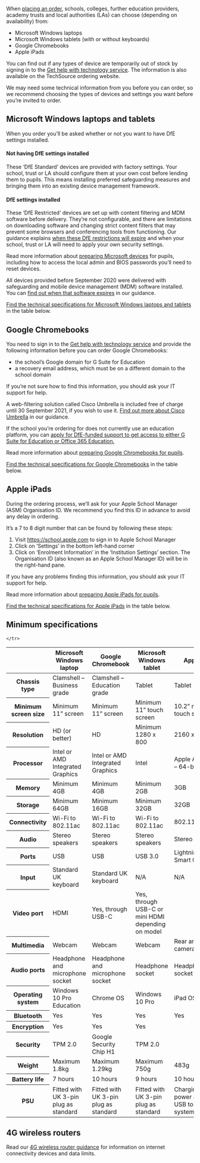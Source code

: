 When [placing an order](/start), schools, colleges, further education providers, academy trusts and local authorities (LAs) can choose (depending on availability) from:

* Microsoft Windows laptops
* Microsoft Windows tablets (with or without keyboards)
* Google Chromebooks
* Apple iPads

You can find out if any types of device are temporarily out of stock by signing in to the [Get help with technology service](/start). The information is also available on the TechSource ordering website.

We may need some technical information from you before you can order, so we recommend choosing the types of devices and settings you want before you’re invited to order.

## Microsoft Windows laptops and tablets
          
When you order you’ll be asked whether or not you want to have DfE settings installed.
        
#### Not having DfE settings installed

These ‘DfE Standard’ devices are provided with factory settings. Your school, trust or LA should configure them at your own cost before lending them to pupils. This means installing preferred safeguarding measures and bringing them into an existing device management framework.

#### DfE settings installed
                
These ‘DfE Restricted’ devices are set up with content filtering and MDM software before delivery. They’re not configurable, and there are limitations on downloading software and changing strict content filters that may prevent some browsers and conferencing tools from functioning. Our guidance explains <a class="govuk-link" href="/devices/preparing-microsoft-windows-laptops-and-tablets#preparing-laptops-and-tablets-ordered-with-dfe-settings-installed">when these DfE restrictions will expire</a> and when your school, trust or LA will need to apply your own security settings.

Read more information about <a class="govuk-link" href="/devices/preparing-microsoft-windows-laptops-and-tablets">preparing Microsoft devices</a> for pupils, including how to access the local admin and BIOS passwords you’ll need to reset devices.

All devices provided before September 2020 were delivered with safeguarding and mobile device management (MDM) software installed. You can <a class="govuk-link" href="/devices/preparing-microsoft-windows-laptops-and-tablets#preparing-laptops-and-tablets-ordered-with-dfe-settings-installed">find out when that software expires</a> in our guidance.

[Find the technical specifications for Microsoft Windows laptops and tablets](#minimum-specifications) in the table below.

     
## Google Chromebooks

You need to sign in to the <a class="govuk-link" href="/start">Get help with technology service</a> and provide the following information before you can order Google Chromebooks:
         
* the school’s Google domain for G Suite for Education
* a recovery email address, which must be on a different domain to the school domain
          
If you’re not sure how to find this information, you should ask your IT support for help.

A web-filtering solution called Cisco Umbrella is included free of charge until 30 September 2021, if you wish to use it. [Find out more about Cisco Umbrella](/devices/preparing-chromebooks#securing-your-chromebooks) in our guidance.

If the school you’re ordering for does not currently use an education platform, you can <a class="govuk-link" href="/digital-platforms">apply for DfE-funded support to get access to either G Suite for Education or Office 365 Education.</a>
  
Read more information about <a class="govuk-link" href="/devices/preparing-chromebooks">preparing Google Chromebooks for pupils</a>.

[Find the technical specifications for Google Chromebooks](#minimum-specifications) in the table below.

## Apple iPads
        
During the ordering process, we’ll ask for your Apple School Manager (ASM) Organisation ID. We recommend you find this ID in advance to avoid any delay in ordering.

It’s a 7 to 8 digit number that can be found by following these steps:

1. Visit <a href="https://school.apple.com" class="govuk-link">https://school.apple.com</a> to sign in to Apple School Manager
2. Click on ‘Settings’ in the bottom left-hand corner
3. Click on ‘Enrolment Information’ in the ‘Institution Settings’ section. The Organisation ID (also known as an Apple School Manager ID) will be in the right-hand pane.

If you have any problems finding this information, you should ask your IT support for help.

Read more information about <a class="govuk-link" href="/devices/preparing-ipads">preparing Apple iPads for pupils</a>.

[Find the technical specifications for Apple iPads](#minimum-specifications) in the table below.


## Minimum specifications

<table class="govuk-table">
  <thead class="govuk-table__head">
    <tr class="govuk-table__row">
      <th scope="col" class="govuk-table__header"></th>
      <th scope="col" class="govuk-table__header">Microsoft Windows laptop</th>
      <th scope="col" class="govuk-table__header">Google Chromebook</th>
      <th scope="col" class="govuk-table__header">Microsoft Windows tablet</th>
            <th scope="col" class="govuk-table__header">Apple iPad</th>

    </tr>
  </thead>
  <tbody class="govuk-table__body">
    <tr class="govuk-table__row">
      <th scope="row" class="govuk-table__header">Chassis type</th>
      <td class="govuk-table__cell">Clamshell &ndash; Business grade</td>
      <td class="govuk-table__cell">Clamshell &ndash; Education grade</td>
      <td class="govuk-table__cell">Tablet</td>
      <td class="govuk-table__cell">Tablet</td>
    </tr>
    <tr class="govuk-table__row">
      <th scope="row" class="govuk-table__header">Minimum screen size</th>
      <td class="govuk-table__cell">Minimum 11&rdquo; screen</td>
      <td class="govuk-table__cell">Minimum 11&rdquo; screen</td>
      <td class="govuk-table__cell">Minimum 11&rdquo; touch screen</td>
      <td class="govuk-table__cell">10.2&rdquo; multi-touch screen</td>

</tr>
    <tr class="govuk-table__row">
      <th scope="row" class="govuk-table__header">Resolution</th>
      <td class="govuk-table__cell">HD (or better)</td>
      <td class="govuk-table__cell">HD</td>
      <td class="govuk-table__cell">Minimum 1280 x 800</td>
      <td class="govuk-table__cell">2160 x 1620</td>
    </tr>
    <tr class="govuk-table__row">
      <th scope="row" class="govuk-table__header">Processor</th>
      <td class="govuk-table__cell">Intel or AMD Integrated Graphics</td>
      <td class="govuk-table__cell">Intel or AMD Integrated Graphics</td>
      <td class="govuk-table__cell">Intel</td>
      <td class="govuk-table__cell">Apple A10 Fusion – 64-bit</td>
    </tr>
    <tr class="govuk-table__row">
      <th scope="row" class="govuk-table__header">Memory</th>
      <td class="govuk-table__cell">Minimum 4GB</td>
      <td class="govuk-table__cell">Minimum 4GB</td>
      <td class="govuk-table__cell">Minimum 2GB</td>
      <td class="govuk-table__cell">3GB</td>
    </tr>
    <tr class="govuk-table__row">
      <th scope="row" class="govuk-table__header">Storage</th>
      <td class="govuk-table__cell">Minimum 64GB</td>
      <td class="govuk-table__cell">Minimum 16GB</td>
      <td class="govuk-table__cell">Minimum 32GB</td>
        <td class="govuk-table__cell">32GB</td>
    </tr>
    <tr class="govuk-table__row">
      <th scope="row" class="govuk-table__header">Connectivity</th>
      <td class="govuk-table__cell">Wi-Fi to 802.11ac</td>
      <td class="govuk-table__cell">Wi-Fi to 802.11ac</td>
      <td class="govuk-table__cell">Wi-Fi to 802.11ac</td>
      <td class="govuk-table__cell">802.11a/b/g/n/ac</td>
    </tr>
    <tr class="govuk-table__row">
      <th scope="row" class="govuk-table__header">Audio</th>
      <td class="govuk-table__cell">Stereo speakers</td>
      <td class="govuk-table__cell">Stereo speakers</td>
      <td class="govuk-table__cell">Stereo speakers</td>
      <td class="govuk-table__cell">Stereo speakers</td>
    </tr>
    <tr class="govuk-table__row">
      <th scope="row" class="govuk-table__header">Ports</th>
      <td class="govuk-table__cell">USB</td>
      <td class="govuk-table__cell">USB</td>
      <td class="govuk-table__cell">USB 3.0</td>
      <td class="govuk-table__cell">Lightning and Smart Connector</td>
    </tr>
    <tr class="govuk-table__row">
      <th scope="row" class="govuk-table__header">Input</th>
      <td class="govuk-table__cell">Standard UK keyboard</td>
      <td class="govuk-table__cell">Standard UK keyboard</td>
      <td class="govuk-table__cell">N/A</td>
      <td class="govuk-table__cell">N/A</td>
    </tr>
    <tr class="govuk-table__row">
      <th scope="row" class="govuk-table__header">Video port</th>
      <td class="govuk-table__cell">HDMI</td>
      <td class="govuk-table__cell">Yes, through USB-C</td>
      <td class="govuk-table__cell">Yes, through USB-C or mini HDMI depending on model</td>
      <td class="govuk-table__cell"> </td>
    </tr>
    <tr class="govuk-table__row">
      <th scope="row" class="govuk-table__header">Multimedia</th>
      <td class="govuk-table__cell">Webcam</td>
      <td class="govuk-table__cell">Webcam</td>
      <td class="govuk-table__cell">Webcam</td>
      <td class="govuk-table__cell">Rear and front cameras</td>
    </tr>
    <tr class="govuk-table__row">
      <th scope="row" class="govuk-table__header">Audio ports</th>
      <td class="govuk-table__cell">Headphone and microphone socket</td>
      <td class="govuk-table__cell">Headphone and microphone socket</td>
      <td class="govuk-table__cell">Headphone socket</td>
      <td class="govuk-table__cell">Headphone socket</td>
    </tr>
    <tr class="govuk-table__row">
      <th scope="row" class="govuk-table__header">Operating system</th>
      <td class="govuk-table__cell">Windows 10 Pro Education</td>
      <td class="govuk-table__cell">Chrome OS</td>
      <td class="govuk-table__cell">Windows 10 Pro</td>
        <td class="govuk-table__cell">iPad OS</td>
    </tr>
    <tr class="govuk-table__row">
      <th scope="row" class="govuk-table__header">Bluetooth</th>
      <td class="govuk-table__cell">Yes</td>
      <td class="govuk-table__cell">Yes</td>
      <td class="govuk-table__cell">Yes</td>
      <td class="govuk-table__cell">Yes</td>
    </tr>
    <tr class="govuk-table__row">
      <th scope="row" class="govuk-table__header">Encryption</th>
      <td class="govuk-table__cell">Yes</td>
      <td class="govuk-table__cell">Yes</td>
      <td class="govuk-table__cell">Yes</td>
        <td class="govuk-table__cell"> </td>
    </tr>
    <tr class="govuk-table__row">
      <th scope="row" class="govuk-table__header">Security</th>
      <td class="govuk-table__cell">TPM 2.0</td>
      <td class="govuk-table__cell">Google Security Chip H1</td>
      <td class="govuk-table__cell">TPM 2.0</td>
        <td class="govuk-table__cell"> </td>
    </tr>
    <tr class="govuk-table__row">
      <th scope="row" class="govuk-table__header">Weight</th>
      <td class="govuk-table__cell">Maximum 1.8kg</td>
      <td class="govuk-table__cell">Maximum 1.29kg</td>
      <td class="govuk-table__cell">Maximum 750g</td>
      <td class="govuk-table__cell">483g</td>
    </tr>
    <tr class="govuk-table__row">
      <th scope="row" class="govuk-table__header">Battery life</th>
      <td class="govuk-table__cell">7 hours</td>
      <td class="govuk-table__cell">10 hours</td>
      <td class="govuk-table__cell">9 hours</td>
      <td class="govuk-table__cell">10 hours</td>
    </tr>
    <tr class="govuk-table__row">
      <th scope="row" class="govuk-table__header">PSU</th>
      <td class="govuk-table__cell">Fitted with UK 3-pin plug as standard</td>
      <td class="govuk-table__cell">Fitted with UK 3-pin plug as standard</td>
      <td class="govuk-table__cell">Fitted with UK 3-pin plug as standard</td>
      <td class="govuk-table__cell">Charging via power adapter or USB to computer system</td>
    </tr>
  </tbody>
</table>

## 4G wireless routers

Read our [4G wireless router guidance](/devices/preparing-4g-wireless-routers) for information on internet connectivity devices and data limits.
